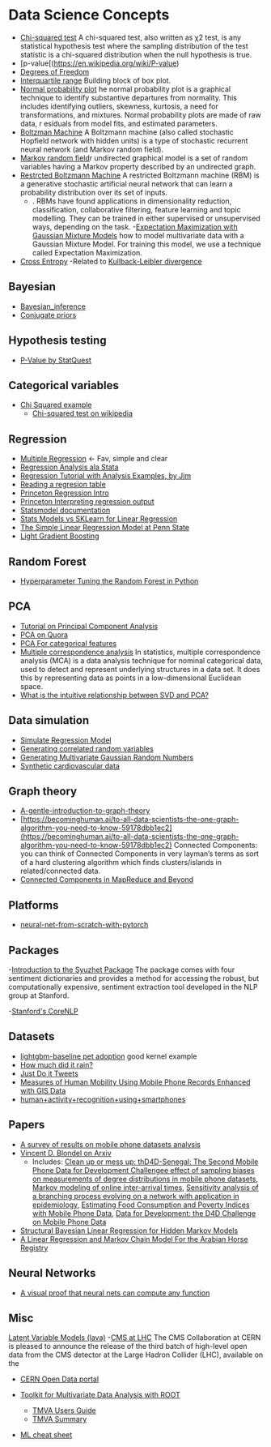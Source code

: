 # Data Science Concepts
- [Chi-squared test](https://en.wikipedia.org/wiki/Chi-squared_test) A chi-squared test, also written as χ2 test, is any statistical hypothesis test where the sampling distribution of the test statistic is a chi-squared distribution when the null hypothesis is true.
- [p-value[(https://en.wikipedia.org/wiki/P-value)
- [Degrees of Freedom](https://en.wikipedia.org/wiki/Degrees_of_freedom_(statistics))
- [Interquartile range](https://en.wikipedia.org/wiki/Interquartile_range) Building block of box plot.
- [Normal probability plot](https://en.wikipedia.org/wiki/Normal_probability_plot)
he normal probability plot is a graphical technique to identify substantive 
departures from normality. This includes identifying outliers, skewness, kurtosis, 
a need for transformations, and mixtures. Normal probability plots are made of raw data, r
esiduals from model fits, and estimated parameters.
- [Boltzman Machine](https://en.wikipedia.org/wiki/Boltzmann_machine) A Boltzmann machine
(also called stochastic Hopfield network with hidden units) is a type of stochastic 
recurrent neural network (and Markov random field).
- [Markov random field](https://en.wikipedia.org/wiki/Markov_random_field)r undirected 
  graphical model is a set of random variables having a Markov property described by an undirected graph.
- [Restrcted Boltzmann Machine](https://en.wikipedia.org/wiki/Restricted_Boltzmann_machine)
A restricted Boltzmann machine (RBM) is a generative stochastic artificial 
neural network that can learn a probability distribution over its set of inputs.
  - . RBMs have found applications in dimensionality reduction, classification, 
  collaborative filtering, feature learning and topic modelling.
  They can be trained in either supervised or unsupervised ways, depending on the task.
-[Expectation Maximization with Gaussian Mixture Models](http://www.aishack.in/tutorials/expectation-maximization-gaussian-mixture-model/)
how to model multivariate data with a Gaussian Mixture Model. 
For training this model, we use a technique called Expectation Maximization.
- [Cross Entropy](https://en.wikipedia.org/wiki/Cross_entropy)
  -Related to [Kullback-Leibler divergence](https://en.wikipedia.org/wiki/Kullback%E2%80%93Leibler_divergence)
## Bayesian
- [Bayesian_inference](https://en.wikipedia.org/wiki/Bayesian_inference)
- [Conjugate priors](https://en.wikipedia.org/wiki/Conjugate_prior)

## Hypothesis testing
- [P-Value by StatQuest](https://www.youtube.com/watch?v=5Z9OIYA8He8)

## Categorical variables
- [Chi Squared example](https://www.youtube.com/watch?v=1Ldl5Zfcm1Y)
  - [Chi-squared test on wikipedia](https://en.wikipedia.org/wiki/Chi-squared_test)

## Regression
- [Multiple Regression](https://people.richland.edu/james/ictcm/2004/multiple.html)  <- Fav, simple and clear
- [Regression Analysis ala Stata](https://stats.idre.ucla.edu/stata/output/regression-analysis-2/) 
- [Regression Tutorial with Analysis Examples, by Jim](http://statisticsbyjim.com/regression/regression-tutorial-analysis-examples/)
- [Reading a regresion table](http://svmiller.com/blog/2014/08/reading-a-regression-table-a-guide-for-students/)
- [Princeton Regression Intro](https://dss.princeton.edu/online_help/analysis/regression_intro.htm)
- [Princeton Interpreting regression output](https://dss.princeton.edu/online_help/analysis/interpreting_regression.htm)
- [Statsmodel documentation](https://www.statsmodels.org/stable/index.html)
- [Stats Models vs SKLearn for Linear Regression](https://becominghuman.ai/stats-models-vs-sklearn-for-linear-regression-f19df95ad99b)
- [The Simple Linear Regression Model at Penn State](https://newonlinecourses.science.psu.edu/stat501/node/253/)
- [Light Gradient Boosting](https://lightgbm.readthedocs.io/en/latest/)

## Random Forest
- [Hyperparameter Tuning the Random Forest in Python](https://towardsdatascience.com/hyperparameter-tuning-the-random-forest-in-python-using-scikit-learn-28d2aa77dd74)

## PCA
- [Tutorial on Principal Component Analysis](https://arxiv.org/pdf/1404.1100.pdf)
- [PCA on Quora](https://www.quora.com/What-is-the-difference-between-PCA-and-SVD)
- [PCA For categorical features](https://stackoverflow.com/questions/40795141/pca-for-categorical-features)
- [Multiple correspondence analysis](https://en.wikipedia.org/wiki/Multiple_correspondence_analysis)
In statistics, multiple correspondence analysis (MCA) is a data analysis technique 
for nominal categorical data, used to detect and represent underlying structures 
in a data set. It does this by representing data as points in a low-dimensional Euclidean space. 
- [What is the intuitive relationship between SVD 
  and PCA?](https://math.stackexchange.com/questions/3869/what-is-the-intuitive-relationship-between-svd-and-pca)

## Data simulation
- [Simulate Regression Model](https://blogs.sas.com/content/iml/2017/01/25/simulate-regression-model-sas.html)
- [Generating correlated random variables](https://www.youtube.com/watch?v=QCqsJVS8p5A)
- [Generating Multivariate Gaussian Random Numbers](http://www.aishack.in/tutorials/generating-multivariate-gaussian-random/)
- [Synthetic cardiovascular data](https://laderast.github.io/cvdRiskData/)

## Graph theory
- [A-gentle-introduction-to-graph-theory](https://medium.com/basecs/a-gentle-introduction-to-graph-theory-77969829ead8)
- [https://becominghuman.ai/to-all-data-scientists-the-one-graph-algorithm-you-need-to-know-59178dbb1ec2](https://becominghuman.ai/to-all-data-scientists-the-one-graph-algorithm-you-need-to-know-59178dbb1ec2)
Connected Components: you can think of Connected Components in very layman’s terms as sort of a hard clustering algorithm 
which finds clusters/islands in related/connected data.
- [Connected Components in MapReduce and Beyond](https://ai.google/research/pubs/pub43122)
  
## Platforms
- [neural-net-from-scratch-with-pytorch](https://medium.com/@tomgrek/building-your-first-neural-net-from-scratch-with-pytorch-56b0e9c84d54)

## Packages
-[Introduction to the Syuzhet Package](https://cran.r-project.org/web/packages/syuzhet/vignettes/syuzhet-vignette.html)
The package comes with four sentiment dictionaries and provides a method for accessing 
the robust, but computationally expensive, sentiment extraction tool developed in the NLP group at Stanford.

 -[Stanford's CoreNLP](https://stanfordnlp.github.io/CoreNLP/)
 
## Datasets
- [lightgbm-baseline pet adoption](https://www.kaggle.com/peterhurford/pets-lightgbm-baseline-with-all-the-data)
  good kernel example
- [How much did it rain?](https://www.kaggle.com/c/how-much-did-it-rain/data)
- [Just Do it Tweets](https://www.kaggle.com/kappa123/exploring-justdoit-tweets)
- [Measures of Human Mobility Using Mobile Phone Records Enhanced with GIS Data](https://journals.plos.org/plosone/article?id=10.1371/journal.pone.0133630)
- [human+activity+recognition+using+smartphones](https://archive.ics.uci.edu/ml/datasets/human+activity+recognition+using+smartphones)

## Papers
- [A survey of results on mobile phone datasets analysis](https://arxiv.org/pdf/1502.03406.pdf)
- [Vincent D. Blondel on Arxiv](https://arxiv.org/search/physics?searchtype=author&query=Blondel%2C+V+D)
  - Includes: [Clean up or mess up: 
    thD4D-Senegal: The Second Mobile Phone Data for Development 
    Challengee effect of sampling biases on measurements of degree distributions 
    in mobile phone datasets](https://arxiv.org/abs/1609.09413), 
    [Markov modeling of online inter-arrival times](https://arxiv.org/abs/1509.04857),
    [Sensitivity analysis of a branching process evolving on 
    a network with application in epidemiology](https://arxiv.org/abs/1509.01860),
    [Estimating Food Consumption and Poverty Indices with Mobile Phone Data](https://arxiv.org/abs/1412.2595),
    [Data for Development: the D4D Challenge on Mobile Phone Data](https://arxiv.org/abs/1210.0137)
- [Structural Bayesian Linear Regression for
Hidden Markov Models](https://www.merl.com/publications/docs/TR2013-071.pdf)
- [A Linear Regression and Markov Chain Model
For the Arabian Horse Registry](https://apps.dtic.mil/dtic/tr/fulltext/u2/a267097.pdf)

## Neural Networks
- [A visual proof that neural nets can compute any function](http://neuralnetworksanddeeplearning.com/chap4.html)

## Misc
[Latent Variable Models (lava)](https://github.com/kkholst/lava)
-[CMS at LHC](http://opendata.cern.ch/docs/observing-higgs-over-one-petabyte-new-cms-open-data)
The CMS Collaboration at CERN is pleased to announce the release of the third batch of high-level 
open data from the CMS detector at the Large Hadron Collider (LHC), available on the 
- [CERN Open Data portal](http://opendata.cern.ch/)
- [Toolkit for Multivariate Data Analysis with ROOT](https://root.cern.ch/tmva)
  - [TMVA Users Guide](https://root.cern.ch/download/doc/tmva/TMVAUsersGuide.pdf)
  - [TMVA Summary](https://root.cern.ch/tmva/summary)
  
- [ML cheat sheet](https://ml-cheatsheet.readthedocs.io/en/latest/index.html)

